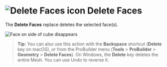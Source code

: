 # ![Delete Faces icon](images/icons/Face_Delete.png) Delete Faces

The __Delete Faces__ replace deletes the selected face(s).

![Face on side of cube disappears](images/DeleteFace_Example.png)

> **Tip:** You can also use this action with the **Backspace** shortcut (**Delete** key on macOS), or from the ProBuilder menu (**Tools** > **ProBuilder** > **Geometry** > **Delete Faces**). On Windows, the **Delete** key deletes the entire Mesh. You can use Undo to reverse it.

